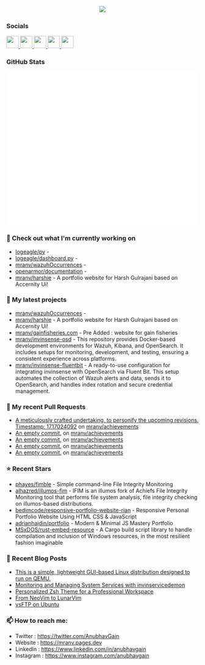 <p align="center"><img src="https://raw.githubusercontent.com/mranv/mranv/main/anubhavgain.png" /></p>



### Socials

<p align="left"> <a href="https://www.github.com/mranv" target="_blank" rel="noreferrer"> <picture> <source media="(prefers-color-scheme: dark)" srcset="https://raw.githubusercontent.com/danielcranney/readme-generator/main/public/icons/socials/github-dark.svg" /> <source media="(prefers-color-scheme: light)" srcset="https://raw.githubusercontent.com/danielcranney/readme-generator/main/public/icons/socials/github.svg" /> <img src="https://raw.githubusercontent.com/danielcranney/readme-generator/main/public/icons/socials/github.svg" width="32" height="32" /> </picture> </a> <a href="http://www.instagram.com/anubhavgain" target="_blank" rel="noreferrer"> <picture> <source media="(prefers-color-scheme: dark)" srcset="https://raw.githubusercontent.com/danielcranney/readme-generator/main/public/icons/socials/instagram-dark.svg" /> <source media="(prefers-color-scheme: light)" srcset="https://raw.githubusercontent.com/danielcranney/readme-generator/main/public/icons/socials/instagram.svg" /> <img src="https://raw.githubusercontent.com/danielcranney/readme-generator/main/public/icons/socials/instagram.svg" width="32" height="32" /> </picture> </a> <a href="https://www.linkedin.com/in/anubhavgain" target="_blank" rel="noreferrer"> <picture> <source media="(prefers-color-scheme: dark)" srcset="https://raw.githubusercontent.com/danielcranney/readme-generator/main/public/icons/socials/linkedin-dark.svg" /> <source media="(prefers-color-scheme: light)" srcset="https://raw.githubusercontent.com/danielcranney/readme-generator/main/public/icons/socials/linkedin.svg" /> <img src="https://raw.githubusercontent.com/danielcranney/readme-generator/main/public/icons/socials/linkedin.svg" width="32" height="32" /> </picture> </a> <a href="https://mranv.pages.dev/rss.xml" target="_blank" rel="noreferrer"> <picture> <source media="(prefers-color-scheme: dark)" srcset="https://raw.githubusercontent.com/danielcranney/readme-generator/main/public/icons/socials/rss-dark.svg" /> <source media="(prefers-color-scheme: light)" srcset="https://raw.githubusercontent.com/danielcranney/readme-generator/main/public/icons/socials/rss.svg" /> <img src="https://raw.githubusercontent.com/danielcranney/readme-generator/main/public/icons/socials/rss.svg" width="32" height="32" /> </picture> </a> <a href="https://www.x.com/AnubhavGain" target="_blank" rel="noreferrer"> <picture> <source media="(prefers-color-scheme: dark)" srcset="https://raw.githubusercontent.com/danielcranney/readme-generator/main/public/icons/socials/twitter-dark.svg" /> <source media="(prefers-color-scheme: light)" srcset="https://raw.githubusercontent.com/danielcranney/readme-generator/main/public/icons/socials/twitter.svg" /> <img src="https://raw.githubusercontent.com/danielcranney/readme-generator/main/public/icons/socials/twitter.svg" width="32" height="32" /> </picture> </a> </p>

### GitHub Stats

<p align="left"><img src="https://raw.githubusercontent.com/mranv/mranv/main/github-metrics.svg" /></p>

### 👷 Check out what I'm currently working on

- [logeagle/py](https://github.com/logeagle/py) - 
- [logeagle/dashboard.py](https://github.com/logeagle/dashboard.py) - 
- [mranv/wazuhOccurrences](https://github.com/mranv/wazuhOccurrences) - 
- [openarmor/documentation](https://github.com/openarmor/documentation) - 
- [mranv/harshie](https://github.com/mranv/harshie) - A portfolio website for Harsh Gulrajani based on Accernity Ui!
### 🌱 My latest projects

- [mranv/wazuhOccurrences](https://github.com/mranv/wazuhOccurrences) - 
- [mranv/harshie](https://github.com/mranv/harshie) - A portfolio website for Harsh Gulrajani based on Accernity Ui!
- [mranv/gainfisheries.com](https://github.com/mranv/gainfisheries.com) - Pre Added : website for gain fisheries
- [mranv/invinsense-osd](https://github.com/mranv/invinsense-osd) - This repository provides Docker-based development environments for Wazuh, Kibana, and OpenSearch. It includes setups for monitoring, development, and testing, ensuring a consistent experience across platforms.
- [mranv/invinsense-fluentbit](https://github.com/mranv/invinsense-fluentbit) - A ready-to-use configuration for integrating invinsense with OpenSearch via Fluent Bit. This setup automates the collection of Wazuh alerts and data, sends it to OpenSearch, and handles index rotation and secure credential management.
### 🔨 My recent Pull Requests

- [A meticulously crafted undertaking, to personify the upcoming revisions. Timestamp: 1717024092](https://github.com/mranv/achievements/pull/11) on [mranv/achievements](https://github.com/mranv/achievements)
- [An empty commit.](https://github.com/mranv/achievements/pull/10) on [mranv/achievements](https://github.com/mranv/achievements)
- [An empty commit.](https://github.com/mranv/achievements/pull/9) on [mranv/achievements](https://github.com/mranv/achievements)
- [An empty commit.](https://github.com/mranv/achievements/pull/8) on [mranv/achievements](https://github.com/mranv/achievements)
- [An empty commit.](https://github.com/mranv/achievements/pull/7) on [mranv/achievements](https://github.com/mranv/achievements)
### ⭐ Recent Stars

- [phayes/fimble](https://github.com/phayes/fimble) - Simple command-line File Integrity Monitoring
- [alhazred/illumos-fim](https://github.com/alhazred/illumos-fim) - IFIM is an illumos fork of Achiefs File Integrity Monitoring tool that performs file system analysis, file integrity checking on illumos-based distributions.
- [bedimcode/responsive-portfolio-website-rian](https://github.com/bedimcode/responsive-portfolio-website-rian) - Responsive Personal Portfolio Website Using HTML CSS &amp; JavaScript
- [adrianhajdin/portfolio](https://github.com/adrianhajdin/portfolio) - Modern &amp; Minimal JS Mastery Portfolio
- [MSxDOS/rust-embed-resource](https://github.com/MSxDOS/rust-embed-resource) - A Cargo build script library to handle compilation and inclusion of Windows resources, in the most resilient fashion imaginable
### 📰 Recent Blog Posts

- [This is a simple, lightweight GUI-based Linux distribution designed to run on QEMU.](https://mranv.pages.dev/posts/simple-gui-linux-os/)
- [Monitoring and Managing System Services with invinservicedemon](https://mranv.pages.dev/posts/invinservicedemon-system-service-management/)
- [Personalized Zsh Theme for a Professional Workspace](https://mranv.pages.dev/posts/personalized-zsh-theme/)
- [From NeoVim to LunarVim](https://mranv.pages.dev/posts/from-neovim-to-lunarvim/)
- [vsFTP on Ubuntu](https://mranv.pages.dev/posts/vsftp-on-ubuntu/)
### 📫 How to reach me:
  - Twitter   : <https://twitter.com/AnubhavGain>
  - Website   : <https://mranv.pages.dev>
  - LinkedIn  : <https://www.linkedin.com/in/anubhavgain>
  - Instagram : <https://www.instagram.com/anubhavgain>
